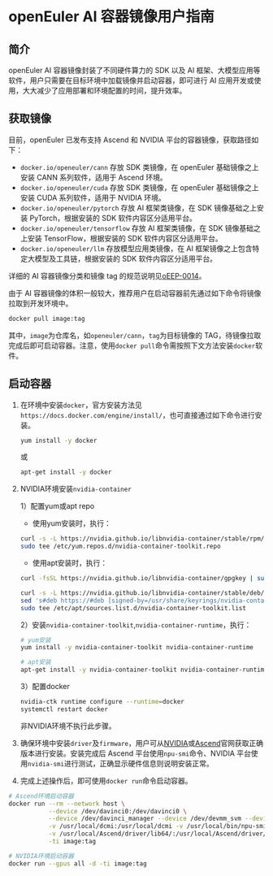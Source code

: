 # openEuler AI 容器镜像用户指南

## 简介

openEuler AI 容器镜像封装了不同硬件算力的 SDK 以及 AI 框架、大模型应用等软件，用户只需要在目标环境中加载镜像并启动容器，即可进行 AI 应用开发或使用，大大减少了应用部署和环境配置的时间，提升效率。

## 获取镜像

目前，openEuler 已发布支持 Ascend 和 NVIDIA 平台的容器镜像，获取路径如下：

- `docker.io/openeuler/cann` 存放 SDK 类镜像，在 openEuler 基础镜像之上安装 CANN 系列软件，适用于 Ascend 环境。
- `docker.io/openeuler/cuda` 存放 SDK 类镜像，在 openEuler 基础镜像之上安装 CUDA 系列软件，适用于 NVIDIA 环境。
- `docker.io/openeuler/pytorch` 存放 AI 框架类镜像，在 SDK 镜像基础之上安装 PyTorch，根据安装的 SDK 软件内容区分适用平台。
- `docker.io/openeuler/tensorflow` 存放 AI 框架类镜像，在 SDK 镜像基础之上安装 TensorFlow，根据安装的 SDK 软件内容区分适用平台。
- `docker.io/openeuler/llm` 存放模型应用类镜像，在 AI 框架镜像之上包含特定大模型及工具链，根据安装的 SDK 软件内容区分适用平台。

详细的 AI 容器镜像分类和镜像 tag 的规范说明见[oEEP-0014](https://gitee.com/openeuler/TC/blob/master/oEEP/oEEP-0014%20openEuler%20AI容器镜像软件栈规范.md)。

由于 AI 容器镜像的体积一般较大，推荐用户在启动容器前先通过如下命令将镜像拉取到开发环境中。

```sh
docker pull image:tag
```

其中，`image`为仓库名，如`openeuler/cann`，`tag`为目标镜像的 TAG，待镜像拉取完成后即可启动容器。注意，使用`docker pull`命令需按照下文方法安装`docker`软件。

## 启动容器

1. 在环境中安装`docker`，官方安装方法见 `https://docs.docker.com/engine/install/`，也可直接通过如下命令进行安装。

    ```sh
    yum install -y docker
    ```

    或

    ```sh
    apt-get install -y docker
    ```

2. NVIDIA环境安装`nvidia-container`

    1）配置yum或apt repo
    - 使用yum安装时，执行：

    ```sh
    curl -s -L https://nvidia.github.io/libnvidia-container/stable/rpm/nvidia-container-toolkit.repo | \
    sudo tee /etc/yum.repos.d/nvidia-container-toolkit.repo
    ```

    - 使用apt安装时，执行：

    ```sh
    curl -fsSL https://nvidia.github.io/libnvidia-container/gpgkey | sudo gpg --dearmor -o /usr/share/keyrings/nvidia-container-toolkit-keyring.gpg
    ```

    ```sh
    curl -s -L https://nvidia.github.io/libnvidia-container/stable/deb/nvidia-container-toolkit.list | \
    sed 's#deb https://#deb [signed-by=/usr/share/keyrings/nvidia-container-toolkit-keyring.gpg] https://#g' | \
    sudo tee /etc/apt/sources.list.d/nvidia-container-toolkit.list
    ```

    2）安装`nvidia-container-toolkit`,`nvidia-container-runtime`，执行：

    ```sh
    # yum安装
    yum install -y nvidia-container-toolkit nvidia-container-runtime
    ```

    ```sh
    # apt安装
    apt-get install -y nvidia-container-toolkit nvidia-container-runtime
    ```

    3）配置docker

    ```sh
    nvidia-ctk runtime configure --runtime=docker
    systemctl restart docker
    ```

    非NVIDIA环境不执行此步骤。

3. 确保环境中安装`driver`及`firmware`，用户可从[NVIDIA](https://www.nvidia.com/)或[Ascend](https://www.hiascend.com/)官网获取正确版本进行安装。安装完成后 Ascend 平台使用`npu-smi`命令、NVIDIA 平台使用`nvidia-smi`进行测试，正确显示硬件信息则说明安装正常。

4. 完成上述操作后，即可使用`docker run`命令启动容器。

```sh
# Ascend环境启动容器
docker run --rm --network host \
           --device /dev/davinci0:/dev/davinci0 \
           --device /dev/davinci_manager --device /dev/devmm_svm --device /dev/hisi_hdc \
           -v /usr/local/dcmi:/usr/local/dcmi -v /usr/local/bin/npu-smi:/usr/local/bin/npu-smi \
           -v /usr/local/Ascend/driver/lib64/:/usr/local/Ascend/driver/lib64/ \
           -ti image:tag
```

```sh
# NVIDIA环境启动容器
docker run --gpus all -d -ti image:tag
```
